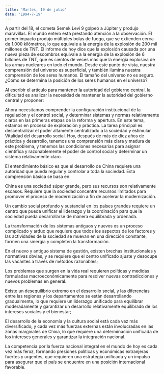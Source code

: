 ```yaml
---
title: 'Martes, 19 de julio'
date: '1994-7-19'
---
```


A partir del 18, el cometa Semek Levi 9 golpeó a Júpiter y produjo maravillas. El mundo entero está prestando atención a la observación. El primer impacto produjo múltiples bolas de fuego, que se extienden cerca de 1.000 kilómetros, lo que equivale a la energía de la explosión de 200 mil millones de TNT. El informe de hoy dice que la explosión causada por una nueva pieza de escombros equivale a la energía de la explosión de 6 billones de TNT, que es cientos de veces más que la energía explosiva de las armas nucleares en todo el mundo. Desde este punto de vista, nuestra comprensión del universo es superficial, y también ilumina nuestra comprensión de los seres humanos. El tamaño del universo no es seguro. ¿Cómo se determina la posición de los seres humanos en el universo?

Al escribir el artículo para mantener la autoridad del gobierno central, la dificultad es analizar la necesidad de mantener la autoridad del gobierno central y proponer:

Ahora necesitamos comprender la configuración institucional de la regulación y el control social, y determinar sistemas y normas relativamente claros en las primeras etapas de la reforma y apertura. En este tema, estamos en proceso de exploración y práctica. La tarea principal es descentralizar el poder altamente centralizado a la sociedad y estimular Vitalidad del desarrollo social. Hoy, después de más de diez años de práctica y desarrollo, tenemos una comprensión más clara y madura de este problema, y ​​tenemos las condiciones necesarias para asignar científica y razonablemente el poder de control social y determinar un sistema relativamente claro.

El entendimiento básico es que el desarrollo de China requiere una autoridad que pueda regular y controlar a toda la sociedad. Esta comprensión básica se basa en:

China es una sociedad súper grande, pero sus recursos son relativamente escasos. Requiere que la sociedad concentre recursos limitados para promover el proceso de modernización a fin de acelerar la modernización.

Un cambio social profundo y sustancial en los países grandes requiere un centro que pueda unificar el liderazgo y la coordinación para que la sociedad pueda desarrollarse de manera equilibrada y ordenada.

La transformación de los sistemas antiguos y nuevos es un proceso complicado y arduo que requiere que todos los aspectos de los factores y las actividades de la sociedad se muevan en una dirección constante, formen una sinergia y completen la transformación.

En el nuevo y antiguo sistema de gestión, existen brechas institucionales y normativas obvias, y se requiere que el centro unificado ajuste y desocupe las vacantes a través de métodos razonables;

Los problemas que surgen en la vida real requieren políticas y medidas formuladas macroeconómicamente para resolver nuevas contradicciones y nuevos problemas en general.

Existe un desequilibrio extremo en el desarrollo social, y las diferencias entre las regiones y los departamentos se están desarrollando gradualmente, lo que requiere un liderazgo unificado para equilibrar moderadamente y garantizar un desarrollo relativamente equilibrado de los intereses sociales y el bienestar;

El desarrollo de la economía y la cultura social está cada vez más diversificado, y cada vez más fuerzas externas están involucradas en las zonas marginales de China, lo que requiere una determinación unificada de los intereses generales y garantizar la integración nacional.

La competencia por la fuerza nacional integral en el mundo de hoy es cada vez más feroz, formando presiones políticas y económicas extranjeras fuertes y urgentes, que requieren una estrategia unificada y un impulso para asegurar que el país se encuentre en una posición internacional favorable.

